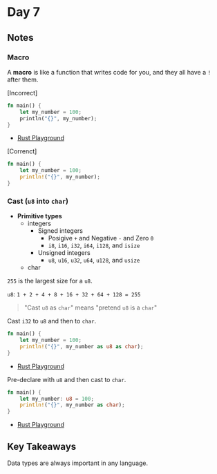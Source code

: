 # Day 7

## Notes

### Macro

A **macro** is like a function that writes code for you, and they all have a `!` after them.

[Incorrect]

```rust
fn main() {    
    let my_number = 100;    
    println("{}", my_number);
}
```

- [Rust Playground](https://play.rust-lang.org/?version=stable&mode=debug&edition=2021&gist=ede0efe576f8403ead80543a7991a1d7)

[Correnct]

```rust
fn main() {    
    let my_number = 100;    
    println!("{}", my_number);
}
```

### Cast (`u8` into `char`)

- **Primitive types**
  - integers
    - Signed integers
      - Posigive `+` and Negative `-` and Zero `0`
      - `i8`, `i16`, `i32`, `i64`, `i128`, and `isize`
    - Unsigned integers
      - `u8`, `u16`, `u32`, `u64`, `u128`, and `usize`
  - char

`255` is the largest size for a `u8`.

`u8`: `1 + 2 + 4 + 8 + 16 + 32 + 64 + 128 = 255`

> "Cast `u8` as `char`" means "pretend `u8` is a `char`"

Cast `i32` to `u8` and then to `char`.

```rust
fn main() {
    let my_number = 100;
    println!("{}", my_number as u8 as char);
}
```

- [Rust Playground](https://play.rust-lang.org/?version=stable&mode=debug&edition=2021&gist=f334ecf6f6e62ddd24ea13bc65030532)

Pre-declare with `u8` and then cast to `char`.

```rust
fn main() {
    let my_number: u8 = 100;
    println!("{}", my_number as char);
}
```

- [Rust Playground](https://play.rust-lang.org/?version=stable&mode=debug&edition=2021&gist=9fae27992b969ce68426837b16c9bf42)

## Key Takeaways

Data types are always important in any language.
